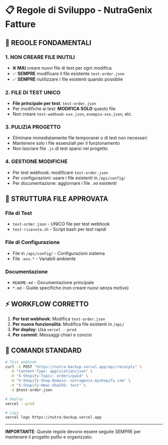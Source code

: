 # 📋 Regole di Sviluppo - NutraGenix Fatture

## 🚫 **REGOLE FONDAMENTALI**

### 1. **NON CREARE FILE INUTILI**
- ❌ **MAI** creare nuovi file di test per ogni modifica
- ✅ **SEMPRE** modificare il file esistente `test-order.json`
- ✅ **SEMPRE** riutilizzare i file esistenti quando possibile

### 2. **FILE DI TEST UNICO**
- **File principale per test**: `test-order.json`
- Per modifiche ai test: **MODIFICA SOLO** questo file
- Non creare `test-webhook-xxx.json`, `esempio-xxx.json`, etc.

### 3. **PULIZIA PROGETTO**
- Eliminare immediatamente file temporanei o di test non necessari
- Mantenere solo i file essenziali per il funzionamento
- Non lasciare file `.js` di test sparsi nel progetto

### 4. **GESTIONE MODIFICHE**
- Per test webhook: modificare `test-order.json`
- Per configurazioni: usare i file esistenti in `/api/config/`
- Per documentazione: aggiornare i file `.md` esistenti

## 📁 **STRUTTURA FILE APPROVATA**

### File di Test
- `test-order.json` - UNICO file per test webhook
- `test-ricevuta.sh` - Script bash per test rapidi

### File di Configurazione
- File in `/api/config/` - Configurazioni sistema
- File `.env.*` - Variabili ambiente

### Documentazione
- `README.md` - Documentazione principale
- `*.md` - Guide specifiche (non creare nuovi senza motivo)

## ⚡ **WORKFLOW CORRETTO**

1. **Per test webhook**: Modifica `test-order.json`
2. **Per nuove funzionalità**: Modifica file esistenti in `/api/`
3. **Per deploy**: Usa `vercel --prod`
4. **Per commit**: Messaggi chiari e concisi

## 🔧 **COMANDI STANDARD**

```bash
# Test webhook
curl -X POST "https://nutra-backup.vercel.app/api/receipts" \
  -H "Content-Type: application/json" \
  -H "X-Shopify-Topic: orders/paid" \
  -H "X-Shopify-Shop-Domain: nutragenix.myshopify.com" \
  -H "X-Shopify-Hmac-Sha256: test" \
  -d @test-order.json

# Deploy
vercel --prod

# Logs
vercel logs https://nutra-backup.vercel.app
```

---
**IMPORTANTE**: Queste regole devono essere seguite SEMPRE per mantenere il progetto pulito e organizzato.
